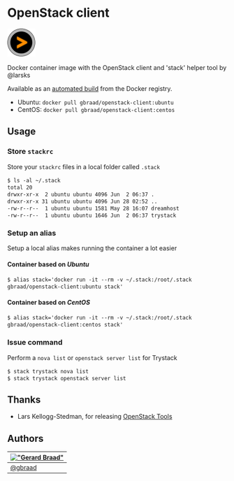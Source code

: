 OpenStack client
================

!["Prompt"](https://raw.githubusercontent.com/gbraad/assets/gh-pages/icons/prompt-icon-64.png)


Docker container image with the OpenStack client and 'stack' helper tool by @larsks


Available as an [automated build](https://hub.docker.com/r/gbraad/openstack-client/) from the Docker registry.

  * Ubuntu: `docker pull gbraad/openstack-client:ubuntu`
  * CentOS: `docker pull gbraad/openstack-client:centos`


Usage
-----

### Store `stackrc`
Store your `stackrc` files in a local folder called `.stack`

```
$ ls -al ~/.stack
total 20
drwxr-xr-x  2 ubuntu ubuntu 4096 Jun  2 06:37 .
drwxr-xr-x 31 ubuntu ubuntu 4096 Jun 28 02:52 ..
-rw-r--r--  1 ubuntu ubuntu 1581 May 28 16:07 dreamhost
-rw-r--r--  1 ubuntu ubuntu 1646 Jun  2 06:37 trystack
```

### Setup an alias

Setup a local alias makes running the container a lot easier


#### Container based on _Ubuntu_

```
$ alias stack='docker run -it --rm -v ~/.stack:/root/.stack gbraad/openstack-client:ubuntu stack'
```


#### Container based on _CentOS_
```
$ alias stack='docker run -it --rm -v ~/.stack:/root/.stack gbraad/openstack-client:centos stack'
```


### Issue command

Perform a `nova list` or `openstack server list` for Trystack

```
$ stack trystack nova list
$ stack trystack openstack server list
```


Thanks
------

  * Lars Kellogg-Stedman, for releasing [OpenStack Tools](https://github.com/larsks/openstack-tools)


Authors
-------

| [!["Gerard Braad"](http://gravatar.com/avatar/e466994eea3c2a1672564e45aca844d0.png?s=60)](http://gbraad.nl "Gerard Braad <me@gbraad.nl>") |
|---|
| [@gbraad](https://twitter.com/gbraad) |
